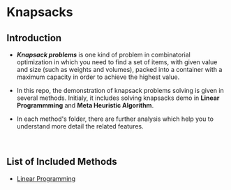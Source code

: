 # Knapsacks
## Introduction
- <b><i>Knapsack problems</i></b>
is one kind of problem in combinatorial optimization in which you 
need to find a set of items, with given value and size (such as weights 
and volumes), packed into a container with a maximum capacity in order to
achieve the highest value.

- In this repo, the demonstration of knapsack problems solving is given in several methods.
Initialy, it includes solving knapsacks demo in 
<b>Linear Programmming</b> 
and
<b>Meta Heuristic Algorithm</b>.

- In each method's folder, there are further analysis which help you to understand more detail 
the related features.
<br>

## List of Included Methods
- [Linear Programming](/LinearProgramming)
